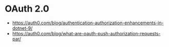 # OAuth 2.0

- https://auth0.com/blog/authentication-authorization-enhancements-in-dotnet-9/
- https://auth0.com/blog/what-are-oauth-push-authorization-requests-par/ 